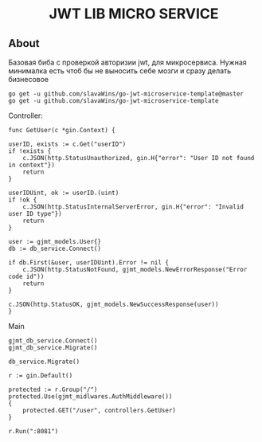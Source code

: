 <div align="center">

<h1> JWT LIB MICRO SERVICE</h1>
 
</div>
 
## About 

Базовая биба с проверкой авторизии jwt, для микросервиса. Нужная минималка есть чтоб бы не выносить себе мозги и сразу делать бизнесовое 

    go get -u github.com/slavaWins/go-jwt-microservice-template@master
    go get -u github.com/slavaWins/go-jwt-microservice-template



Controller:

    func GetUser(c *gin.Context) {

	userID, exists := c.Get("userID")
	if !exists {
		c.JSON(http.StatusUnauthorized, gin.H{"error": "User ID not found in context"})
		return
	}

	userIDUint, ok := userID.(uint)
	if !ok {
		c.JSON(http.StatusInternalServerError, gin.H{"error": "Invalid user ID type"})
		return
	}

	user := gjmt_models.User{}
	db := db_service.Connect()

	if db.First(&user, userIDUint).Error != nil {
		c.JSON(http.StatusNotFound, gjmt_models.NewErrorResponse("Error code id"))
		return
	}

	c.JSON(http.StatusOK, gjmt_models.NewSuccessResponse(user))
    }
    

Main

	gjmt_db_service.Connect()
	gjmt_db_service.Migrate()

	db_service.Migrate()

	r := gin.Default()

	protected := r.Group("/")
	protected.Use(gjmt_midlwares.AuthMiddleware())
	{
		protected.GET("/user", controllers.GetUser)
	}

	r.Run(":8081")
 